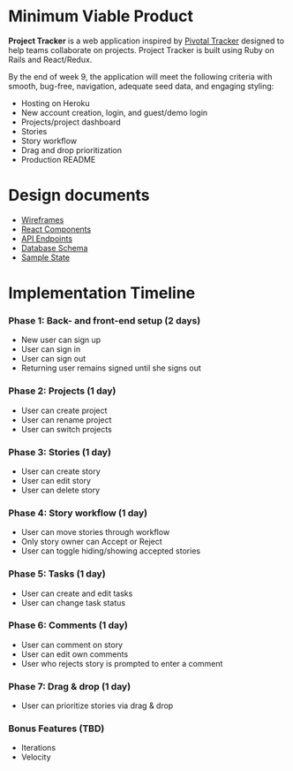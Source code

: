 # Minimum Viable Product

**Project Tracker** is a web application inspired by [Pivotal Tracker](https://www.pivotaltracker.com) designed to help teams collaborate on projects. Project Tracker is built using Ruby on Rails and React/Redux.

By the end of week 9, the application will meet the following criteria with smooth, bug-free, navigation, adequate seed data, and engaging styling:

- Hosting on Heroku
- New account creation, login, and guest/demo login
- Projects/project dashboard
- Stories
- Story workflow
- Drag and drop prioritization
- Production README

# Design documents

- [Wireframes](./wireframes/wireframes.md)
- [React Components](./component-hierarchy.md)
- [API Endpoints](./api-endpoints.md)
- [Database Schema](./schema.md)
- [Sample State](./sample-state.md)

# Implementation Timeline

### Phase 1: Back- and front-end setup (2 days)
- New user can sign up
- User can sign in
- User can sign out
- Returning user remains signed until she signs out

### Phase 2: Projects (1 day)
- User can create project
- User can rename project
- User can switch projects

### Phase 3: Stories (1 day)
- User can create story
- User can edit story
- User can delete story

### Phase 4: Story workflow (1 day)
- User can move stories through workflow
- Only story owner can Accept or Reject
- User can toggle hiding/showing accepted stories

### Phase 5: Tasks (1 day)
- User can create and edit tasks
- User can change task status

### Phase 6: Comments (1 day)
- User can comment on story
- User can edit own comments
- User who rejects story is prompted to enter a comment

### Phase 7: Drag & drop (1 day)
- User can prioritize stories via drag & drop

### Bonus Features (TBD)

- Iterations
- Velocity

